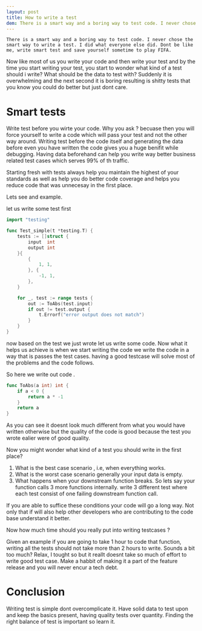 ```yaml
---
layout: post
title: How to write a test
dem: There is a smart way and a boring way to test code. I never chose the smart way to write a test. I did what everyone else did. Dont be like me, write smart test and save yourself sometime to play FIFA.
---
```


```
There is a smart way and a boring way to test code. I never chose the smart way to write a test. I did what everyone else did. Dont be like me, write smart test and save yourself sometime to play FIFA.
```

Now like most of us you write your code and then write your test and by the time you start writing your test, you start to wonder what kind of a test should i write? What should be the data to test with? Suddenly it is overwhelming and the next second it is boring resulting is shitty tests that you know you could do better but just dont care.

# Smart tests

Write test before you wirte your code. Why you ask ? becuase then you will force yourself to write a code which will pass your test and not the other way around. Writing test before the code itself and generating the data before even you have written the code gives you a huge benifit while debugging. Having data beforehand can help you write way better business related test cases which serves 99% of th traffic.

Starting fresh with tests always help you maintain the highest of your standards as well as help you do better code coverage and helps you reduce code that was unnecesay in the first place.

Lets see and example.

let us write some test first

```go
import "testing"

func Test_simple(t *testing.T) {
	tests := []struct {
		input  int
		output int
	}{
		{
			1, 1,
		}, {
			-1, 1,
		},
	}

	for _, test := range tests {
		out := ToAbs(test.input)
		if out != test.output {
			t.Errorf("error output does not match")
		}
	}
}
```

now based on the test we just wrote let us write some code.
Now what it helps us achieve is when we start writing the code we write the code in a way that is passes the test cases. having a good testcase will solve most of the problems and the code follows.

So here we write out code .

```go
func ToAbs(a int) int {
	if a < 0 {
		return a * -1
	}
	return a
}

```

As you can see it doesnt look much different from what you would have written otherwise but the quality of the code is good because the test you wrote ealier were of good quality.

Now you might wonder what kind of a test you should write in the first place?

1. What is the best case scenario , i.e, when everything works.
2. What is the worst case scenario generally your input data is empty.
3. What happens when your downstream function breaks. So lets say your function calls 3 more functions internally. write 3 different test where each test consist of one failing downstream function call.

If you are able to suffice these conditions your code will go a long way. Not only that if will also help other developers who are contributing to the code base understand it better.

Now how much time should you really put into writing testcases ?

Given an example if you are going to take 1 hour to code that function, writing all the tests should not take more than 2 hours to write. Sounds a bit too much? Relax, I tought so but it reallt doesnt take so much of effort to write good test case. Make a habbit of making it a part of the feature release and you will never encur a tech debt.

# Conclusion

Writing test is simple dont overcomplicate it. Have solid data to test upon and keep the basics present, having quality tests over quantity. Finding the right balance of test is important so learn it.
